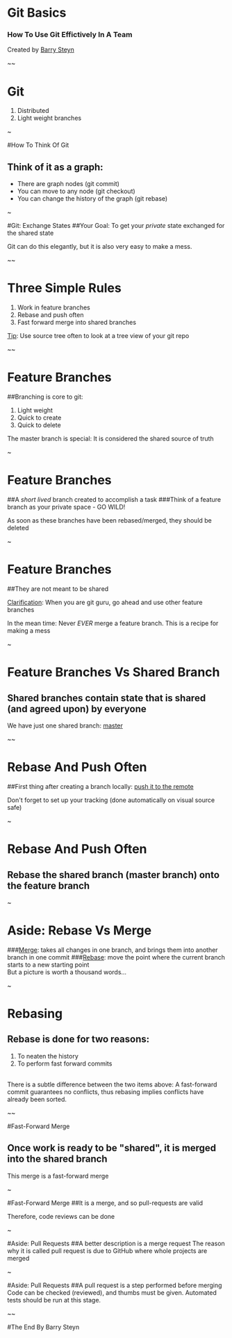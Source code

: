 # Git Basics
### How To Use Git Effictively In A Team

Created by [Barry Steyn](basteyn@microsoft.com)

~~

# Git
 1. Distributed
 2. Light weight branches

~

#How To Think Of Git
## Think of it as a graph:

 * There are graph nodes (git commit)
 * You can move to any node (git checkout)
 * You can change the history of the graph (git rebase)

~

#Git: Exchange States
##Your Goal: To get your *private* state exchanged for the shared state

Git can do this elegantly, but it is also very easy to make a mess.

~~

# Three Simple Rules
 1. Work in feature branches
 2. Rebase and push often
 3. Fast forward merge into shared branches

<u>Tip</u>: Use source tree often to look at a tree view of your git repo

~~

# Feature Branches
##Branching is core to git:

 1. Light weight
 2. Quick to create
 3. Quick to delete

The master branch is special: It is considered the shared source of truth

~

# Feature Branches
##A *short lived* branch created to accomplish a task
###Think of a feature branch as your private space - GO WILD!

As soon as these branches have been rebased/merged, they should be deleted

~

# Feature Branches
##They are not meant to be shared

<u>Clarification</u>: When you are git guru, go ahead and use other feature branches

In the mean time: Never *EVER* merge a feature branch. This is a recipe for making a mess

~

# Feature Branches Vs Shared Branch
## Shared branches contain state that is shared (and agreed upon) by everyone

We have just one shared branch: <u>master</u>

~~

# Rebase And Push Often
##First thing after creating a branch locally: <u>push it to the remote</u>

Don't forget to set up your tracking (done automatically on visual source safe)

~

# Rebase And Push Often
## Rebase the shared branch (master branch) onto the feature branch

~

# Aside: Rebase Vs Merge
<div style="text-align: left;">
###<u>Merge</u>: takes all changes in one branch, and brings them into another branch in one commit
###<u>Rebase</u>: move the point where the current branch starts to a new starting point
</div>
But a picture is worth a thousand words...

~

# Rebasing
## Rebase is done for two reasons:

 1. To neaten the history
 2. To perform fast forward commits

<br>
There is a subtle difference between the two items above: A fast-forward commit guarantees no conflicts, thus rebasing implies conflicts have already been sorted.

~~

#Fast-Forward Merge
## Once work is ready to be "shared", it is merged into the shared branch
This merge is a fast-forward merge

~

#Fast-Forward Merge
##It is a merge, and so pull-requests are valid

Therefore, code reviews can be done

~

#Aside: Pull Requests
##A better description is a merge request
The reason why it is called pull request is due to GitHub where whole projects are merged

~

#Aside: Pull Requests
##A pull request is a step performed before merging
Code can be checked (reviewed), and thumbs must be given. Automated tests should be run at this stage.

~~

#The End
By Barry Steyn